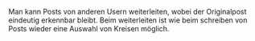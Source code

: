 Man kann Posts von anderen Usern weiterleiten, wobei der Originalpost eindeutig erkennbar bleibt. Beim weiterleiten ist wie beim schreiben von Posts wieder eine Auswahl von Kreisen möglich.